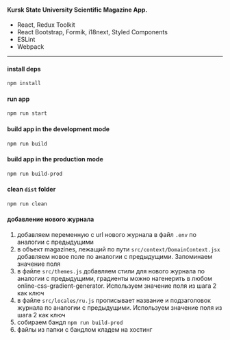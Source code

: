 #### Kursk State University Scientific Magazine App.

 - React, Redux Toolkit
 - React Bootstrap, Formik, i18next, Styled Components
 - ESLint
 - Webpack

____

#### install deps
```sh
npm install
```

#### run app
```sh
npm run start
```

#### build app in the development mode
```sh
npm run build
```

#### build app in the production mode
```sh
npm run build-prod
```

#### clean `dist` folder
```sh
npm run clean
```

#### добавление нового журнала
1. добавляем переменную с url нового журнала в файл `.env` по аналогии с предыдущими
2. в объект magazines, лежащий по пути `src/context/DomainContext.jsx` добавляем новое поле по аналогии с предыдущими. Запоминаем значение поля
3. в файле `src/themes.js` добавляем стили для нового журнала по аналогии с предыдущими, градиенты можно нагенерить в любом online-css-gradient-generator. Используем значение поля из шага 2 как ключ
4. в файле `src/locales/ru.js` прописывает название и подзаголовок журнала по аналогии с предыдущими. Используем значение поля из шага 2 как ключ
5. собираем бандл `npm run build-prod`
6. файлы из папки c бандлом кладем на хостинг
